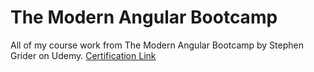 # The Modern Angular Bootcamp

All of my course work from The Modern Angular Bootcamp by Stephen Grider on Udemy.
[Certification Link](https://www.udemy.com/certificate/UC-4554c16f-7e43-451a-bafc-90bed633d8fd/)
